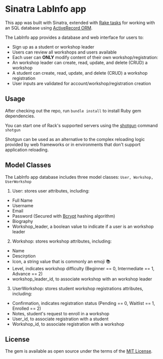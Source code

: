 # Sinatra LabInfo app

This app was built with Sinatra, extended with [Rake tasks](https://github.com/ruby/rake) for working with an SQL database using [ActiveRecord ORM](https://github.com/rails/rails/tree/master/activerecord). 

The LabInfo app provides a database and web interface for users to:
* Sign up as a student or workshop leader
* Users can review all workshops and users available
* Each user can **ONLY** modify content of their own workshop/registration:
* An workshop leader can create, read, update, and delete (CRUD) a workshop
* A student can create, read, update, and delete (CRUD) a workshop registration
* User inputs are validated for account/workshop/registration creation

## Usage

After checking out the repo, run ```bundle install``` to install Ruby gem dependencies.

You can start one of Rack's supported servers using the [shotgun](https://github.com/rtomayko/shotgun) command ```shotgun```

Shotgun can be used as an alternative to the complex reloading logic provided by web frameworks or in environments that don't support application reloading.

## Model Classes
The LabInfo app database includes three model classes: ```User, Workshop, UserWorkshop```

1. User: stores user attributes, including:
* Full Name
* Username
* Email
* Password (Secured with [Bcrypt](https://github.com/codahale/bcrypt-ruby) hashing algorithm)
* Biography
* Workshop_leader, a boolean value to indicate if a user is an workshop leader

2. Workshop: stores workshop attributes, including:
* Name
* Descirption
* Icon, a string value that is commonly an emoji 📚
* Level, indicates workshop difficulty (Beginner == 0, Intermediate == 1, Advance == 2)
* workshop_leader_id, to associate workshop with an workshop leader

3. UserWorkshop: stores student workshop registrations attributes, including: 
* Confirmation, indicates registration status (Pending == 0, Waitlist == 1, Enrolled == 2)
* Notes, student's request to enroll in a workshop
* User_id, to associate registration with a student
* Workshop_id, to associate registration with a workshop

## License

The gem is available as open source under the terms of the [MIT License](https://opensource.org/licenses/MIT).

